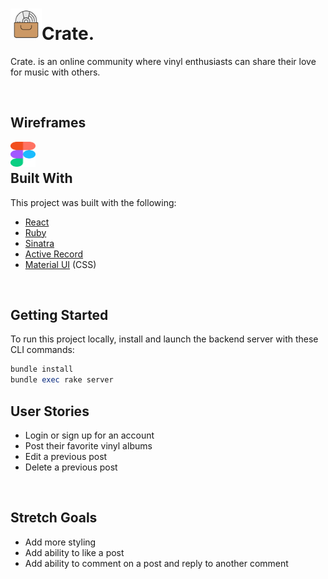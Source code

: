# <img src='db/images/dvd.png' alt='Crate. logo' height='50px' width='50px'/>Crate.

Crate. is an online community where vinyl enthusiasts can share their love for music with others.

<br />

## Wireframes
[<img align="left" height="40x" width="40px" src="db/images/figma-1.svg">](https://www.figma.com/file/ctUsUnXEsvyS0d88qSz9oP/Crate.?node-id=0%3A1)

<br />

## Built With
This project was built with the following:
- [React](https://reactjs.org/)
- [Ruby](https://www.ruby-lang.org/en/)
- [Sinatra](http://sinatrarb.com/)
- [Active Record](https://guides.rubyonrails.org/active_record_basics.html)
- [Material UI](https://mui.com/) (CSS)

<br />

## Getting Started
To run this project locally, install and launch the backend server with these CLI commands:
<br />

```rb
bundle install
bundle exec rake server
```

## User Stories
- Login or sign up for an account
- Post their favorite vinyl albums
- Edit a previous post
- Delete a previous post

<br />

## Stretch Goals
- Add more styling
- Add ability to like a post
- Add ability to comment on a post and reply to another comment